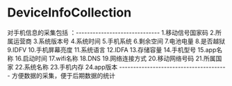 # DeviceInfoCollection
对手机信息的采集包括 ：------------------------------
1.移动信号国家码 
2.所属运营商 
3.系统版本号 
4.系统时间 
5.手机系统 
6.剩余空间 
7.电池电量 
8.是否越狱 
9.IDFV 
10.手机屏幕亮度 
11.系统语言 
12.IDFA 
13.存储容量 
14.手机型号 
15.app名称 
16.启动时间 
17.wifi名称 
18.DNS 
19.网络连接方式 
20.移动网络号码 
21.所属国家 
22.系统名称 
23.手机内存 
24.app版本 ---------------------------------------
方便数据的采集，便于后期数据的统计
